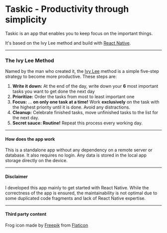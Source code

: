 # Taskic - Productivity through simplicity
Taskic is an app that enables you to keep focus on the important things.

It's based on the Ivy Lee method and build with [React Native](https://reactnative.dev/).

---

### The Ivy Lee Method
Named by the man who created it, the [Ivy Lee](https://en.wikipedia.org/wiki/Ivy_Lee) method is a simple five-step strategy to become more productive. These steps are:
1. **Write it down:** At the end of the day, write down your **6** most important tasks you want to get done the next day
1. **Prioritize:** Order the tasks from most to least important one
1. **Focus:** ... **on only one task at a time!** Work **exclusively** on the task with the highest priority until it is done. Avoid any distractions.
1. **Cleanup:** Celebrate finished tasks, move unfinished tasks to the list for the next day.
1. **Secret sauce: Routine!** Repeat this process every working day.

---
#### How does the app work
This is a standalone app without any dependency on a remote server or database. It also requires no login.
Any data is stored in the local app storage directly on the device.

---
#### Disclaimer
I developed this app mainly to get started with React Native. While the correctness of the app is ensured, the maintainability
is not optimal due to some duplicated code fragments and lack of React Native expertise.

---
#### Third party content
Frog icon made by [Freepik](https://www.freepik.com) from [Flaticon](https://www.flaticon.com)

